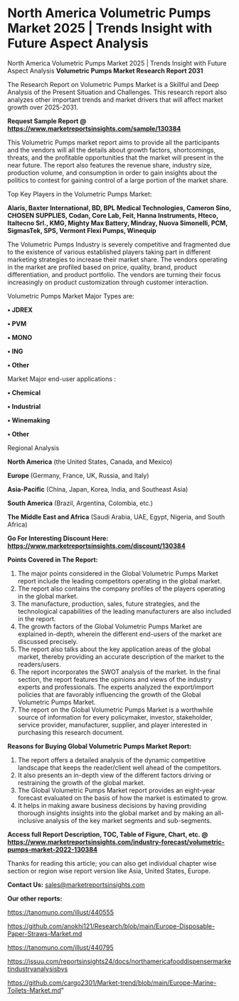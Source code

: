 # North America Volumetric Pumps Market 2025 | Trends Insight with Future Aspect Analysis
North America Volumetric Pumps Market 2025 | Trends Insight with Future Aspect Analysis
<strong>Volumetric Pumps Market Research Report 2031</strong>

The Research Report on Volumetric Pumps Market is a Skillful and Deep Analysis of the Present Situation and Challenges. This research report also analyzes other important trends and market drivers that will affect market growth over 2025-2031.

<strong>Request Sample Report @ <a href=https://www.marketreportsinsights.com/sample/130384>https://www.marketreportsinsights.com/sample/130384</a></strong>

This Volumetric Pumps market report aims to provide all the participants and the vendors will all the details about growth factors, shortcomings, threats, and the profitable opportunities that the market will present in the near future. The report also features the revenue share, industry size, production volume, and consumption in order to gain insights about the politics to contest for gaining control of a large portion of the market share.

Top Key Players in the Volumetric Pumps Market:

<strong>Alaris, Baxter International, BD, BPL Medical Technologies, Cameron Sino, CHOSEN SUPPLIES, Codan, Core Lab, Feit, Hanna Instruments, Hteco, Italtecno Srl., KMG, Mighty Max Battery, Mindray, Nuova Simonelli, PCM, SigmasTek, SPS, Vermont Flexi Pumps, Winequip</strong>

The Volumetric Pumps Industry is severely competitive and fragmented due to the existence of various established players taking part in different marketing strategies to increase their market share. The vendors operating in the market are profiled based on price, quality, brand, product differentiation, and product portfolio. The vendors are turning their focus increasingly on product customization through customer interaction.

Volumetric Pumps Market Major Types are:

<strong>• JDREX

• PVM

• MONO

• ING

• Other</strong>

Market Major end-user applications :

<strong>• Chemical

• Industrial

• Winemaking

• Other</strong>

Regional Analysis

</u><strong><b>North America</b></strong> (the United States, Canada, and Mexico)

<strong><b>Europe </b></strong>(Germany, France, UK, Russia, and Italy)

<strong><b>Asia-Pacific</b></strong> (China, Japan, Korea, India, and Southeast Asia)

<strong><b>South America</b></strong> (Brazil, Argentina, Colombia, etc.)

<strong><b>The Middle East and Africa</b></strong> (Saudi Arabia, UAE, Egypt, Nigeria, and South Africa)

<strong>Go For Interesting Discount Here: <a href=https://www.marketreportsinsights.com/discount/130384>https://www.marketreportsinsights.com/discount/130384</a></strong>

<strong>Points Covered in The Report:</strong>
<ol>
  <li>The major points considered in the Global Volumetric Pumps Market report include the leading competitors operating in the global market.</li>
  <li>The report also contains the company profiles of the players operating in the global market.</li>
  <li>The manufacture, production, sales, future strategies, and the technological capabilities of the leading manufacturers are also included in the report.</li>
  <li>The growth factors of the Global Volumetric Pumps Market are explained in-depth, wherein the different end-users of the market are discussed precisely.</li>
  <li>The report also talks about the key application areas of the global market, thereby providing an accurate description of the market to the readers/users.</li>
  <li>The report incorporates the SWOT analysis of the market. In the final section, the report features the opinions and views of the industry experts and professionals. The experts analyzed the export/import policies that are favorably influencing the growth of the Global Volumetric Pumps Market.</li>
  <li>The report on the Global Volumetric Pumps Market is a worthwhile source of information for every policymaker, investor, stakeholder, service provider, manufacturer, supplier, and player interested in purchasing this research document.</li>
</ol>
<strong>Reasons for Buying Global Volumetric Pumps Market Report:</strong>

<ol>
  <li>The report offers a detailed analysis of the dynamic competitive landscape that keeps the reader/client well ahead of the competitors.</li>
  <li>It also presents an in-depth view of the different factors driving or restraining the growth of the global market.</li>
  <li>The Global Volumetric Pumps Market report provides an eight-year forecast evaluated on the basis of how the market is estimated to grow.</li>
  <li>It helps in making aware business decisions by having providing thorough insights insights into the global market and by making an all-inclusive analysis of the key market segments and sub-segments.</li>
</ol>
<strong>Access full Report Description, TOC, Table of Figure, Chart, etc. @ <a href=https://www.marketreportsinsights.com/industry-forecast/volumetric-pumps-market-2022-130384>https://www.marketreportsinsights.com/industry-forecast/volumetric-pumps-market-2022-130384</a></strong>


Thanks for reading this article; you can also get individual chapter wise section or region wise report version like Asia, United States, Europe.

<strong>Contact Us:</strong>
sales@marketreportsinsights.com

<strong>Our other reports:</strong>

<a href=https://tanomuno.com/illust/440555>https://tanomuno.com/illust/440555</a>

<a href=https://github.com/anokhi121/Research/blob/main/Europe-Disposable-Paper-Straws-Market.md>https://github.com/anokhi121/Research/blob/main/Europe-Disposable-Paper-Straws-Market.md</a>

<a href=https://tanomuno.com/illust/440795>https://tanomuno.com/illust/440795</a>

<a href=https://issuu.com/reportsinsights24/docs/northamericafooddispensermarketindustryanalysisbys>https://issuu.com/reportsinsights24/docs/northamericafooddispensermarketindustryanalysisbys</a>

<a href=https://github.com/cargo2301/Market-trend/blob/main/Europe-Marine-Toilets-Market.md>https://github.com/cargo2301/Market-trend/blob/main/Europe-Marine-Toilets-Market.md</a>"
